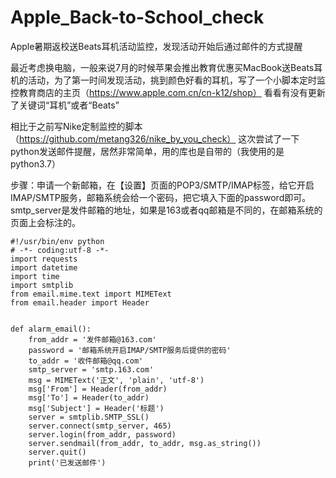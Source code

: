 # Apple_Back-to-School_check
Apple暑期返校送Beats耳机活动监控，发现活动开始后通过邮件的方式提醒

最近考虑换电脑，一般来说7月的时候苹果会推出教育优惠买MacBook送Beats耳机的活动，为了第一时间发现活动，挑到颜色好看的耳机，写了一个小脚本定时监控教育商店的主页（https://www.apple.com.cn/cn-k12/shop）
看看有没有更新了关键词“耳机”或者“Beats” 

相比于之前写Nike定制监控的脚本（https://github.com/metang326/nike_by_you_check）
这次尝试了一下python发送邮件提醒，居然非常简单，用的库也是自带的（我使用的是python3.7）

步骤：申请一个新邮箱，在【设置】页面的POP3/SMTP/IMAP标签，给它开启IMAP/SMTP服务，邮箱系统会给一个密码，把它填入下面的password即可。smtp_server是发件邮箱的地址，如果是163或者qq邮箱是不同的，在邮箱系统的页面上会标注的。

```
#!/usr/bin/env python
# -*- coding:utf-8 -*-
import requests
import datetime
import time
import smtplib
from email.mime.text import MIMEText
from email.header import Header


def alarm_email():
    from_addr = '发件邮箱@163.com'
    password = '邮箱系统开启IMAP/SMTP服务后提供的密码'
    to_addr = '收件邮箱@qq.com'
    smtp_server = 'smtp.163.com'
    msg = MIMEText('正文', 'plain', 'utf-8')
    msg['From'] = Header(from_addr)
    msg['To'] = Header(to_addr)
    msg['Subject'] = Header('标题')
    server = smtplib.SMTP_SSL()
    server.connect(smtp_server, 465)
    server.login(from_addr, password)
    server.sendmail(from_addr, to_addr, msg.as_string())
    server.quit()
    print('已发送邮件')
```
